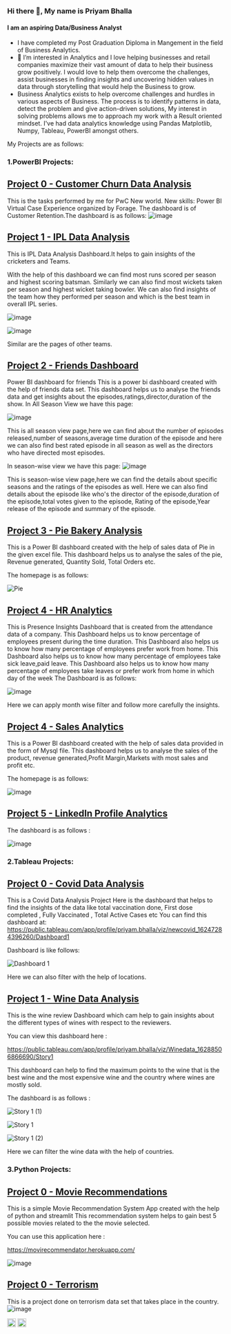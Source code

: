 ### Hi there 👋, My name is Priyam Bhalla
#### I am an aspiring Data/Business Analyst
- I have completed my Post Graduation Diploma in Mangement in the field of Business Analytics.
- 👀 I’m interested in Analytics and I love helping businesses and retail companies maximize their vast amount of data to help their business grow positively. I would love to help them overcome the challenges, assist businesses in finding insights and uncovering hidden values in data through storytelling that would help the Business to grow.
- Business Analytics exists to help overcome challenges and hurdles in various aspects of Business. The process is to identify patterns in data, detect the problem and give action-driven solutions, My interest in solving problems allows me to approach my work with a Result oriented mindset.
I've had data analytics knowledge using Pandas Matplotlib, Numpy, Tableau, PowerBI amongst others.

My Projects are as follows:



### 1.PowerBI Projects:

## [Project 0 - Customer Churn Data Analysis](https://github.com/PriyamBhalla/PWC)
This is the tasks performed by me for PwC New world. New skills: Power BI Virtual Case Experience organized by Forage.
The dashboard is of Customer Retention.The dashboard is as follows:
![image](https://user-images.githubusercontent.com/65599483/154247186-86e300f4-950a-447e-9f1b-efc94d3aa346.png)


## [Project 1 - IPL Data Analysis](https://github.com/PriyamBhalla/IPL-Data-Analysis)
This is IPL Data Analysis Dashboard.It helps to gain insights of the cricketers and Teams.

With the help of this dashboard we can find most runs scored per season and highest scoring batsman.
Similarly we can also find most wickets taken per season and highest wicket taking bowler.
We can also find insights of the team how they performed per season and which is the best team in overall IPL series.


![image](https://user-images.githubusercontent.com/65599483/150969401-9655c761-fcd9-46b2-9cf5-bb9101aa9c8f.png)


![image](https://user-images.githubusercontent.com/65599483/150969667-4f7df693-4944-4bb6-9104-24505484779e.png)


Similar are the pages of other teams.

## [Project 2 - Friends Dashboard](https://github.com/PriyamBhalla/Friends-Dashboard-Power-BI)

Power BI dashboard for friends 
This is a power bi dashboard created with the help of friends data set.
This dashboard helps us to analyse the friends data and get insights about the episodes,ratings,director,duration of the show.
In All Season View we have this page:

![image](https://user-images.githubusercontent.com/65599483/146676634-ed7e07f3-af1d-4469-b9d8-961547640b13.png)

This is all season view page,here we can find about the number of episodes released,number of seasons,average time duration of the episode and here we can also find 
best rated episode in all season as well as the directors who have directed most episodes.

In season-wise view we have this page:
![image](https://user-images.githubusercontent.com/65599483/146676820-22f278be-dca3-4970-b92c-69d776f8b07e.png)

This is season-wise view page,here we can find the details about specific seasons and the ratings of the episodes as well.
Here we can also find details about the episode like who's the director of the episode,duration of the episode,total votes given to the episode,
Rating of the episode,Year release of the episode and summary of the episode.

## [Project 3 - Pie Bakery Analysis](https://github.com/PriyamBhalla/Pie-Bakery-Analysis)
This is a Power BI dashboard created with the help of sales data of Pie in the given excel file. This dashboard helps us to analyse the sales of the pie, Revenue generated, Quantity Sold, Total Orders etc.

The homepage is as follows:

![Pie](https://user-images.githubusercontent.com/65599483/159252281-246b7f26-de8c-47db-a014-33cc681490cd.JPG)

## [Project 4 - HR Analytics](https://github.com/PriyamBhalla/HR-Analytics)
This is Presence Insights Dashboard that is created from the attendance data of a company.
This Dashboard helps us to know percentage of employees present during the time duration.
This Dashboard also helps us to know how many percentage of employees prefer work from home.
This Dashboard also helps us to know how many percentage of employees take sick leave,paid leave.
This Dashboard also helps us to know how many percentage of employees take leaves or prefer work from home in which day of the week
The Dashboard is as follows:

![image](https://user-images.githubusercontent.com/65599483/201306876-5d4a9705-d675-4db4-a482-4ce7d87a3569.png)

Here we can apply month wise filter and follow more carefully the insights.

## [Project 4 - Sales Analytics](https://github.com/PriyamBhalla/Sales-Dashboard-Power-BI)
This is a Power BI dashboard created with the help of sales data provided in the form of Mysql file. This dashboard helps us to analyse the sales of the product, revenue generated,Profit Margin,Markets with most sales and profit etc.

The homepage is as follows:

![image](https://user-images.githubusercontent.com/65599483/150500733-77173789-25ac-4b67-a0a3-aeb582ec6f87.png)

## [Project 5 - LinkedIn Profile Analytics](https://github.com/PriyamBhalla/LinkedIn-Power-BI)

The dashboard is as follows :


![image](https://user-images.githubusercontent.com/65599483/150503875-c44f155a-3700-4422-b359-cdb3d046aad4.png)

### 2.Tableau Projects:
## [Project 0 - Covid Data Analysis](https://github.com/PriyamBhalla/Covid-Data-Analysis)
This is a Covid Data Analysis Project
Here is the dashboard that helps to find the insights of the data like total vaccination done, First dose completed , Fully Vaccinated , Total Active Cases etc
You can find this dashboard at:
https://public.tableau.com/app/profile/priyam.bhalla/viz/newcovid_16247284396260/Dashboard1


Dashboard is like follows:

![Dashboard 1](https://user-images.githubusercontent.com/65599483/150959445-b61558c7-7c7e-4d99-98f5-5d8c6c530ec7.png)


Here we can also filter with the help of locations.


## [Project 1 - Wine Data Analysis](https://github.com/PriyamBhalla/Wine-Data-Analysis)

This is the wine review Dashboard which cam help to gain insights about the different types of wines with respect to the reviewers.

You can view this dashboard here :


https://public.tableau.com/app/profile/priyam.bhalla/viz/Winedata_16288506866690/Story1

This dashboard can help to find the maximum points to the wine that is the best wine and the most expensive wine and the country where wines are mostly sold.

The dashboard is as follows :


![Story 1 (1)](https://user-images.githubusercontent.com/65599483/150962746-067b780e-8555-486d-adfc-bd6060392364.png)


![Story 1](https://user-images.githubusercontent.com/65599483/150962779-7814bb58-d0e5-415a-a499-d6c7d2bf5230.png)


![Story 1 (2)](https://user-images.githubusercontent.com/65599483/150962666-de494f6a-b61e-489d-8113-4d7d78a41711.png)


Here we can filter the wine data with the help of countries.


### 3.Python Projects:
## [Project 0 - Movie Recommendations](https://github.com/PriyamBhalla/Movie-Recommendations)
This is a simple Movie Recommendation System App created with the help of python and streamlit
This recommendation system helps to gain best 5 possible movies related to the the movie selected.

You can use this application here :

https://movirecommendator.herokuapp.com/

![image](https://user-images.githubusercontent.com/65599483/152023245-13027091-a6ea-40fc-b1ea-6837aa50417d.png)

## [Project 0 - Terrorism](https://github.com/PriyamBhalla/Terrorism)
This is a project done on terrorism data set that takes place in the country.
![image](https://user-images.githubusercontent.com/65599483/201320142-6800b861-f74d-4a18-b2c2-dd2bd13d406e.png)

<!---
PriyamBhalla/PriyamBhalla is a ✨ special ✨ repository because its `README.md` (this file) appears on your GitHub profile.
You can click the Preview link to take a look at your changes.
--->





[<img src='https://cdn.jsdelivr.net/npm/simple-icons@3.0.1/icons/github.svg' alt='github' height='20'>](https://github.com/PriyamBhalla)  [<img src='https://cdn.jsdelivr.net/npm/simple-icons@3.0.1/icons/linkedin.svg' alt='linkedin' height='20'>](https://www.linkedin.com/in/priyambhalla/)

